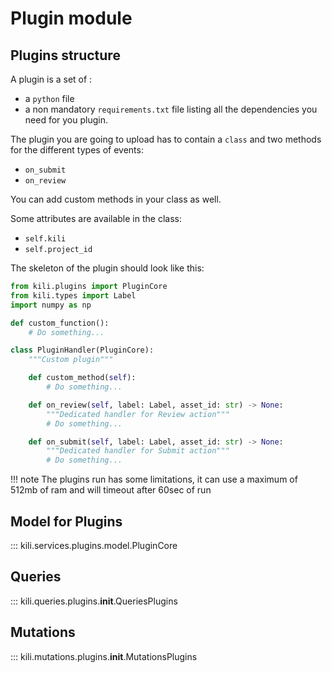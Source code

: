 # Plugin module

## Plugins structure

A plugin is a set of :

- a `python` file
- a non mandatory `requirements.txt` file listing all the dependencies you need for you plugin.

The plugin you are going to upload has to contain a `class` and two methods for the different types of events:

- `on_submit`
- `on_review`

You can add custom methods in your class as well.

Some attributes are available in the class:

- `self.kili`
- `self.project_id`

The skeleton of the plugin should look like this:

```python
from kili.plugins import PluginCore
from kili.types import Label
import numpy as np

def custom_function():
    # Do something...

class PluginHandler(PluginCore):
    """Custom plugin"""

    def custom_method(self):
        # Do something...

    def on_review(self, label: Label, asset_id: str) -> None:
        """Dedicated handler for Review action"""
        # Do something...

    def on_submit(self, label: Label, asset_id: str) -> None:
        """Dedicated handler for Submit action"""
        # Do something...
```

!!! note
    The plugins run has some limitations, it can use a maximum of 512mb of ram and will timeout after 60sec of run

## Model for Plugins

::: kili.services.plugins.model.PluginCore

## Queries

::: kili.queries.plugins.__init__.QueriesPlugins

## Mutations

::: kili.mutations.plugins.__init__.MutationsPlugins
